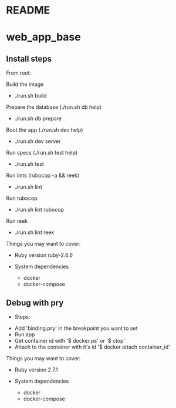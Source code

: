 # README

# web_app_base

## Install steps

From root:

Build the image
* ./run.sh build

Prepare the database (./run.sh db help)
* ./run.sh db prepare

Boot the app (./run.sh dev help)
* ./run.sh dev server

Run specs (./run.sh test help)
* ./run.sh test

Run lints (rubocop -a && reek)
* ./run.sh lint

Run rubocop
* ./run.sh lint rubocop

Run reek
* ./run.sh lint reek

Things you may want to cover:

* Ruby version ruby-2.6.6

* System dependencies
  - docker
  - docker-compose


## Debug with pry

* Steps:

- Add 'binding.pry' in the breakpoint you want to set
- Run app
- Get container id with '$ docker ps' or '$ ctop'
- Attach to the container with it's id '$ docker attach container_id'

Things you may want to cover:

* Ruby version 2.7.1

* System dependencies
  - docker
  - docker-compose
